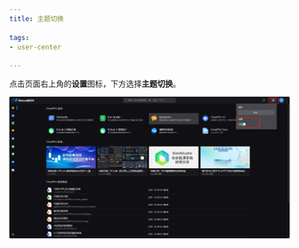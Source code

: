 ```yaml
---
title: 主题切换

tags: 
- user-center

---
```


点击页面右上角的**设置**图标，下方选择**主题切换**。

![主题切换](./主题切换.png "主题切换")
